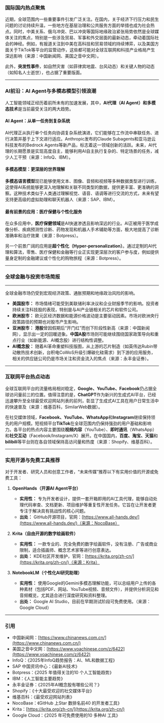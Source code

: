### 国际国内热点聚焦

近期，全球范围内一些重要事件引发广泛关注。在国内，关于经济下行压力和民生问题的讨论持续升温，一些地方在基层治理和公共服务方面的举措也成为社会热点。同时，中美关系、俄乌冲突、巴以冲突等国际地缘政治紧张局势依然是全球媒体关注的焦点，特别是一些涉及贸易、军事和外交层面的最新动态，牵动着国际社会的神经。例如，有报道关注到中美在高科技和贸易领域的持续博弈，以及美国方面关于TikTok等平台的监管动作，这些都可能对全球互联网和科技产业格局产生深远影响（来源：中国新闻网、美国之音中文网）。

此外，**突发性事件**，如自然灾害（如菲律宾地震、台风动态）和关键人物的动态（如知名人士逝世），也占据了重要版面。

---

### AI前沿：AI Agent与多模态模型引领浪潮

人工智能领域正经历着前所未有的加速发展，其中，**AI代理（AI Agent）**和**多模态技术**是当前最受关注的两大趋势。

#### AI Agent：从单一任务到复杂系统

AI代理正从执行单个任务向协调复杂系统演进，它们能够在工作流中串联任务、进行决策并基于上下文进行适应。Anthropic发布的Claude Subagents和亚马逊云科技发布的Bedrock Agents等新产品，标志着这一领域创新的活跃。未来，AI代理的长期愿景是实现高度自主，能够利用AI自主执行复杂的、特定场景的任务，减少人工干预（来源：InfoQ、IBM）。

#### 多模态模型：更深层的世界理解

**多模态语言模型**现已能够使用文本、图像、音频和视频等多种数据类型进行训练，这使得AI系统能够更深入地理解和关联不同类型的数据，提供更丰富、更准确的洞察。这种技术类似于人类通过理解视觉、语音、语调等进行交流的方式，未来有望支持更高级的虚拟助理和聊天机器人（来源：SAP、IBM）。

#### 最有前景的应用：医疗保健与个性化服务

在众多应用中，**医疗保健领域**是AI快速渗透且影响深远的行业。AI正被用于医学成像分析、疾病预测性诊断、药物发现和机器人手术辅助等方面，极大地提高了诊断准确率和治疗效果（来源：Botpress）。

另一个前景广阔的应用是**超个性化（Hyper-personalization）**。通过定制的AI代理和算法，零售、医疗保健和金融等行业正实现更深层次的客户参与度，例如提供量身定制的金融建议或个性化的购物旅程（来源：Botpress）。

---

### 全球金融与投资市场简报

---

全球金融市场仍受到宏观经济政策、通胀预期和地缘政治风险的影响。

* **美国股市：** 市场情绪可能受到美联储利率决议和企业财报季节的影响。投资者持续关注科技股的表现，特别是与AI产业链相关的芯片和软件公司。
* **欧洲股市：** 欧元区经济数据和能源价格波动是主要驱动因素。市场对欧洲央行政策路径的预期也对股市产生影响。
* **亚洲股市：** **港股**曾因假期后“开门红”而创下阶段性新高（来源：中国新闻网），显示出一定的回暖迹象。**中国A股**市场则可能继续围绕国家政策导向和重点行业（如新能源、AI概念股）进行结构性调整。
* **AI概念股：** 随着AI革命重塑科技版图，从上游的芯片制造（如英伟达Rubin带动散热技术创新，台积电CoWoS升级引爆碳化硅需求）到下游的应用服务，相关的供应链公司仍是市场关注和资金流入的焦点（来源：永丰金证券）。

---

### 互联网平台热点动态

全球互联网平台的流量格局相对稳定，**Google、YouTube、Facebook**仍占据全球访问量前三的位置。值得注意的是，**ChatGPT**作为新兴的生成式AI平台，已经迅速攀升至全球最受欢迎网站列表的前列，彰显了生成式AI工具在用户日常生活中的快速普及（来源：维基百科，SimilarWeb数据）。

在社交媒体领域，**Facebook、YouTube、WhatsApp**和**Instagram**继续保持领先的用户规模。短视频平台**TikTok**在全球范围内仍保持强劲的用户基础和影响力。各平台的热点内容主要围绕**视频内容**（YouTube）、**即时通讯**（WhatsApp）和**社交互动**（Facebook/Instagram/X）展开。在中国国内，**百度、淘宝、天猫**和**bilibili**等平台则在各自领域保持高访问量和热度（来源：Shopify、维基百科）。

---

### 实用开源与免费工具推荐

对于开发者、研究人员和创意工作者，“未来传媒”推荐以下有实用价值的开源或免费工具：

1.  **OpenHands（开源AI Agent平台）**
    * **实用性：** 专为开发者设计，提供一套开箱即用的AI工具代理，能够自动处理代码审查、文档更新、项目维护等重复性开发任务。它旨在让开发者更专注于解决具有挑战性的核心问题。
    * **出处：** GitHub开源项目，官网：[https://www.all-hands.dev/](https://www.all-hands.dev/)（来源：NocoBase）

2.  **Krita（自由开源的数字绘画软件）**
    * **实用性：** 一款专业的、完全免费的数字绘画软件，没有注册、广告或商业限制，适合插画师、概念艺术家等进行创意表达。
    * **出处：** KDE社区开发维护，官网：[https://krita.org/zh-cn/](https://krita.org/zh-cn/)（来源：Krita）

3.  **NotebookLM（个性化AI研究助理）**
    * **实用性：** 使用Google的Gemini多模态理解功能，可以总结用户上传的各种素材（包括PDF、网站、YouTube视频、音频文件），并提供分析洞见和音频概览，尤其适合进行深度研究和资料整理。
    * **出处：** Google AI Studio，目前在早期测试阶段可免费使用。（来源：Google Cloud）

---

### 引用

* 中国新闻网：[https://www.chinanews.com.cn/](https://www.chinanews.com.cn/)
* 美国之音中文网：[https://www.voachinese.com/z/6422](https://www.voachinese.com/z/6422)
* InfoQ：《2025年InfoQ趋势报告：AI、ML和数据工程》
* SAP 中国资讯中心：《最新AI技术》
* Botpress：《2025 年值得关注的10 个人工智能趋势》
* IBM：《人工智能主要趋势》
* 永丰金证券：《2025年AI概念股有哪些公司？》
* Shopify：《十大最受欢迎的社交媒体平台》
* 维基百科：《最受欢迎网站列表》
* NocoBase：《GitHub 上Star 数排名前40 的开发者工具》
* Krita：[https://krita.org/zh-cn/](https://krita.org/zh-cn/)
* Google Cloud：《2025 年可免费使用的10 多种AI 工具》

